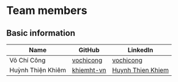 # Team members

## Basic information

| Name         | GitHub                         | LinkedIn                       |
| ------------ | -------------------------------| ------------------------------ |
| Võ Chí Công  | [vochicong](https://github.com/vochicong) | [vochicong](https://www.linkedin.com/in/vochicong/) |
| Huỳnh Thiện Khiêm  | [khiemht-vn](https://github.com/khiemht-vn) | [Huynh Thien Khiem](https://www.linkedin.com/in/khiêm-huỳnh-thiện-4ba64334/) |

